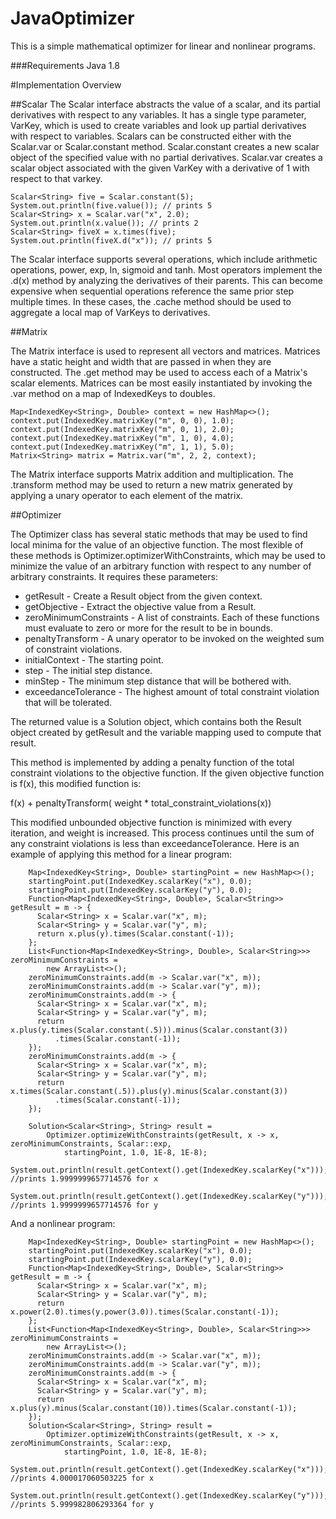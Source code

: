 # JavaOptimizer

This is a simple mathematical optimizer for linear and nonlinear programs.  

###Requirements
Java 1.8

#Implementation Overview

##Scalar
The Scalar interface abstracts the value of a scalar, and its partial derivatives with respect to any variables.  It has a single type parameter, VarKey, which is used to create variables and look up partial derivatives with respect to variables. Scalars can be constructed either with the Scalar.var or Scalar.constant method.  Scalar.constant creates a new scalar object of the specified value with no partial derivatives.  Scalar.var creates a scalar object associated with the given VarKey with a derivative of 1 with respect to that varkey.  

```
Scalar<String> five = Scalar.constant(5);  
System.out.println(five.value()); // prints 5  
Scalar<String> x = Scalar.var("x", 2.0);  
System.out.println(x.value()); // prints 2  
Scalar<String> fiveX = x.times(five);  
System.out.println(fiveX.d("x")); // prints 5  
```


The Scalar interface supports several operations, which include arithmetic operations, power, exp, ln, sigmoid and tanh.  Most operators implement the .d(x) method by analyzing the derivatives of their parents.  This can become expensive when sequential operations reference the same prior step multiple times.  In these cases, the .cache method should be used to aggregate a local map of VarKeys to derivatives.

##Matrix

The Matrix interface is used to represent all vectors and matrices.  Matrices have a static height and width that are passed in when they are constructed.  The .get method may be used to access each of a Matrix's scalar elements.  Matrices can be most easily instantiated by invoking the .var method on a map of IndexedKeys to doubles.  

```
Map<IndexedKey<String>, Double> context = new HashMap<>();  
context.put(IndexedKey.matrixKey("m", 0, 0), 1.0);  
context.put(IndexedKey.matrixKey("m", 0, 1), 2.0);  
context.put(IndexedKey.matrixKey("m", 1, 0), 4.0);  
context.put(IndexedKey.matrixKey("m", 1, 1), 5.0);  
Matrix<String> matrix = Matrix.var("m", 2, 2, context);  
```

The Matrix interface supports Matrix addition and multiplication.  The .transform method may be used to return a new matrix generated by applying a unary operator to each element of the matrix.


##Optimizer

The Optimizer class has several static methods that may be used to find local minima for the value of an objective function.  The most flexible of these methods is Optimizer.optimizerWithConstraints, which may be used to minimize the value of an arbitrary function with respect to any number of arbitrary constraints.  It requires these parameters:

- getResult - Create a Result object from the given context.
- getObjective - Extract the objective value from a Result.
- zeroMinimumConstraints - A list of constraints.  Each of these functions must evaluate to zero or more for the result to be in bounds.
- penaltyTransform - A unary operator to be invoked on the weighted sum of constraint violations. 
- initialContext - The starting point.
- step - The initial step distance.
- minStep - The minimum step distance that will be bothered with.
- exceedanceTolerance - The highest amount of total constraint violation that will be tolerated.

The returned value is a Solution object, which contains both the Result object created by getResult and the variable mapping used to compute that result. 

This method is implemented by adding a penalty function of the total constraint violations to the objective function.  If the given objective function is f(x), this modified function is:

f(x) +  penaltyTransform( weight * total_constraint_violations(x))

This modified unbounded objective function is minimized with every iteration, and weight is increased.  This process continues until the sum of any constraint violations is less than exceedanceTolerance.  Here is an example of applying this method for a linear program:

```
    Map<IndexedKey<String>, Double> startingPoint = new HashMap<>();
    startingPoint.put(IndexedKey.scalarKey("x"), 0.0);
    startingPoint.put(IndexedKey.scalarKey("y"), 0.0);
    Function<Map<IndexedKey<String>, Double>, Scalar<String>> getResult = m -> {
      Scalar<String> x = Scalar.var("x", m);
      Scalar<String> y = Scalar.var("y", m);
      return x.plus(y).times(Scalar.constant(-1));
    };
    List<Function<Map<IndexedKey<String>, Double>, Scalar<String>>> zeroMinimumConstraints =
        new ArrayList<>();
    zeroMinimumConstraints.add(m -> Scalar.var("x", m));
    zeroMinimumConstraints.add(m -> Scalar.var("y", m));
    zeroMinimumConstraints.add(m -> {
      Scalar<String> x = Scalar.var("x", m);
      Scalar<String> y = Scalar.var("y", m);
      return x.plus(y.times(Scalar.constant(.5))).minus(Scalar.constant(3))
          .times(Scalar.constant(-1));
    });
    zeroMinimumConstraints.add(m -> {
      Scalar<String> x = Scalar.var("x", m);
      Scalar<String> y = Scalar.var("y", m);
      return x.times(Scalar.constant(.5)).plus(y).minus(Scalar.constant(3))
          .times(Scalar.constant(-1));
    });

    Solution<Scalar<String>, String> result =
        Optimizer.optimizeWithConstraints(getResult, x -> x, zeroMinimumConstraints, Scalar::exp,
            startingPoint, 1.0, 1E-8, 1E-8);
    System.out.println(result.getContext().get(IndexedKey.scalarKey("x")));  //prints 1.9999999657714576 for x
    System.out.println(result.getContext().get(IndexedKey.scalarKey("y")));  //prints 1.9999999657714576 for y
```

And a nonlinear program:

```
    Map<IndexedKey<String>, Double> startingPoint = new HashMap<>();
    startingPoint.put(IndexedKey.scalarKey("x"), 0.0);
    startingPoint.put(IndexedKey.scalarKey("y"), 0.0);
    Function<Map<IndexedKey<String>, Double>, Scalar<String>> getResult = m -> {
      Scalar<String> x = Scalar.var("x", m);
      Scalar<String> y = Scalar.var("y", m);
      return x.power(2.0).times(y.power(3.0)).times(Scalar.constant(-1));
    };
    List<Function<Map<IndexedKey<String>, Double>, Scalar<String>>> zeroMinimumConstraints =
        new ArrayList<>();
    zeroMinimumConstraints.add(m -> Scalar.var("x", m));
    zeroMinimumConstraints.add(m -> Scalar.var("y", m));
    zeroMinimumConstraints.add(m -> {
      Scalar<String> x = Scalar.var("x", m);
      Scalar<String> y = Scalar.var("y", m);
      return x.plus(y).minus(Scalar.constant(10)).times(Scalar.constant(-1));
    });
    Solution<Scalar<String>, String> result =
        Optimizer.optimizeWithConstraints(getResult, x -> x, zeroMinimumConstraints, Scalar::exp,
            startingPoint, 1.0, 1E-8, 1E-8);
    System.out.println(result.getContext().get(IndexedKey.scalarKey("x"))); //prints 4.000017060503225 for x
    System.out.println(result.getContext().get(IndexedKey.scalarKey("y"))); //prints 5.999982806293364 for y

```




